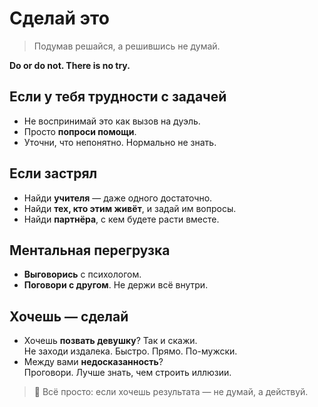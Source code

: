 # Сделай это

> Подумав решайся, а решившись не думай.

**Do or do not. There is no try.**

## Если у тебя трудности с задачей

- Не воспринимай это как вызов на дуэль.
- Просто **попроси помощи**.
- Уточни, что непонятно. Нормально не знать.

## Если застрял

- Найди **учителя** — даже одного достаточно.
- Найди **тех, кто этим живёт**, и задай им вопросы.
- Найди **партнёра**, с кем будете расти вместе.

## Ментальная перегрузка

- **Выговорись** с психологом.
- **Поговори с другом**. Не держи всё внутри.

## Хочешь — сделай

- Хочешь **позвать девушку**? Так и скажи.  
  Не заходи издалека. Быстро. Прямо. По-мужски.
- Между вами **недосказанность**?  
  Проговори. Лучше знать, чем строить иллюзии.

> 🧠 Всё просто: если хочешь результата — не думай, а действуй.

